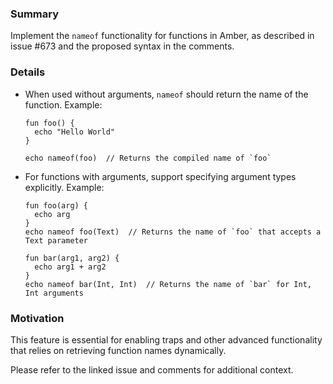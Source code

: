 ### Summary
Implement the `nameof` functionality for functions in Amber, as described in issue #673 and the proposed syntax in the comments.

### Details
- When used without arguments, `nameof` should return the name of the function. Example:
  ```amber
  fun foo() {
    echo "Hello World"
  }

  echo nameof(foo)  // Returns the compiled name of `foo`
  ```

- For functions with arguments, support specifying argument types explicitly. Example:
  ```amber
  fun foo(arg) {
    echo arg
  }
  echo nameof foo(Text)  // Returns the name of `foo` that accepts a Text parameter

  fun bar(arg1, arg2) {
    echo arg1 + arg2
  }
  echo nameof bar(Int, Int)  // Returns the name of `bar` for Int, Int arguments
  ```

### Motivation
This feature is essential for enabling traps and other advanced functionality that relies on retrieving function names dynamically.

Please refer to the linked issue and comments for additional context.
